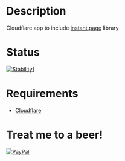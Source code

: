 Description
===========

Cloudflare app to include [instant.page](https://instant.page) library

Status
======

 [![Stability](https://img.shields.io/badge/stability-unstable-red.svg?style=flat)](https://github.com/riklewis/instant-page-app)]

Requirements
============

* [Cloudflare](https://www.cloudflare.com)


Treat me to a beer!
===================

[![PayPal](https://img.shields.io/badge/PayPal-Donate-blue.svg)](https://www.paypal.me/riklewis)
